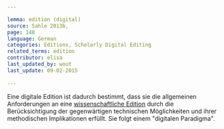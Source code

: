 ```yaml
---

lemma: edition (digital)
source: Sahle 2013b,
page: 148 
language: German
categories: Editions, Scholarly Digital Editing
related_terms: edition
contributor: elisa
last_updated_by: wout
last_update: 09-02-2015
        
---
```


Eine digitale Edition ist dadurch bestimmt, dass sie die allgemeinen Anforderungen an eine [wissenschaftliche Edition](editionScholarly.html) durch die Berücksichtigung der gegenwärtigen technischen Möglichkeiten und ihrer methodischen Implikationen erfüllt. Sie folgt einem "digitalen Paradigma".

